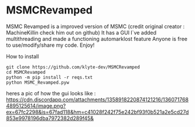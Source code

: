 # MSMCRevamped
MSMC Revamped is a improved version of MSMC (credit original creator : MachineKillin check him out on github)
It has a GUI I`ve added multithreading and made a functioning automarklost feature
Anyone is free to use/modify/share my code. Enjoy!


How to install
```
git clone https://github.com/klyte-dev/MSMCRevamped
cd MSMCRevamped
python -m pip install -r reqs.txt
python MSMC_Revamped.pyw
```
heres a pic of how the gui looks like :
https://cdn.discordapp.com/attachments/1358918220874121216/1360717684895125614/image.png?ex=67fc2298&is=67fad118&hm=c41028f242f75e242bf93f0b521a2e5cd27d853e9978196dba7972382d289f45&
